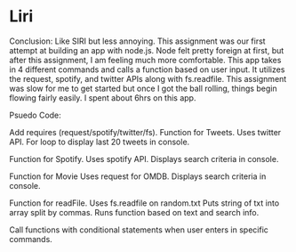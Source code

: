 # Liri
Conclusion:
Like SIRI but less annoying.
This assignment was our first attempt at building an app with node.js. Node felt pretty foreign at first, but after this assignment, I am feeling much more comfortable. This app takes in 4 different commands and calls a function based on user input. It utilizes the request, spotify, and twitter APIs along with fs.readfile. This assignment was slow for me to get started but once I got the ball rolling, things begin flowing fairly easily. I spent about 6hrs on this app.


Psuedo Code:

Add requires (request/spotify/twitter/fs).
Function for Tweets.
    Uses twitter API.
    For loop to display last 20 tweets in console.

Function for Spotify.
    Uses spotify API.
    Displays search criteria in console.

Function for Movie
    Uses request for OMDB.
    Displays search criteria in console.

Function for readFile.
    Uses fs.readfile on random.txt
    Puts string of txt into array split by commas.
    Runs function based on text and search info.

Call functions with conditional statements when user enters in specific commands.
